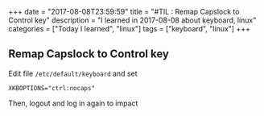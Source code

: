+++
date = "2017-08-08T23:59:59"
title = "#TIL : Remap Capslock to Control key"
description = "I learned in 2017-08-08 about keyboard, linux"
categories = ["Today I learned", "linux"]
tags = ["keyboard", "linux"]
+++



## Remap Capslock to Control key

Edit file `/etc/default/keyboard` and set 

```
XKBOPTIONS="ctrl:nocaps"
```

Then, logout and log in again to impact
